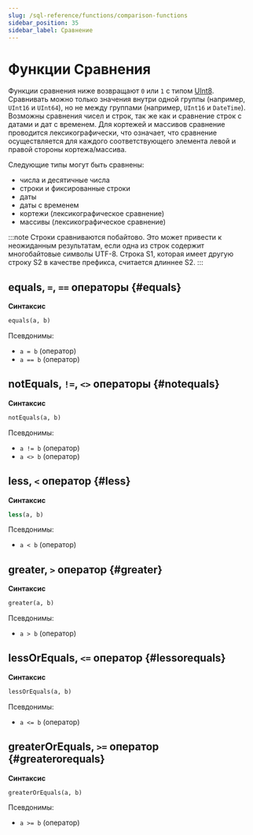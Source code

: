 ```yaml
---
slug: /sql-reference/functions/comparison-functions
sidebar_position: 35
sidebar_label: Сравнение
---
```



# Функции Сравнения

Функции сравнения ниже возвращают `0` или `1` с типом [UInt8](/sql-reference/data-types/int-uint). Сравнивать можно только значения внутри одной группы (например, `UInt16` и `UInt64`), но не между группами (например, `UInt16` и `DateTime`). Возможны сравнения чисел и строк, так же как и сравнение строк с датами и дат с временем. Для кортежей и массивов сравнение проводится лексикографически, что означает, что сравнение осуществляется для каждого соответствующего элемента левой и правой стороны кортежа/массива.

Следующие типы могут быть сравнены:
- числа и десятичные числа
- строки и фиксированные строки
- даты
- даты с временем
- кортежи (лексикографическое сравнение)
- массивы (лексикографическое сравнение)

:::note
Строки сравниваются побайтово. Это может привести к неожиданным результатам, если одна из строк содержит многобайтовые символы UTF-8.
Строка S1, которая имеет другую строку S2 в качестве префикса, считается длиннее S2.
:::

## equals, `=`, `==` операторы {#equals}

**Синтаксис**

```sql
equals(a, b)
```

Псевдонимы:
- `a = b` (оператор)
- `a == b` (оператор)

## notEquals, `!=`, `<>` операторы {#notequals}

**Синтаксис**

```sql
notEquals(a, b)
```

Псевдонимы:
- `a != b` (оператор)
- `a <> b` (оператор)

## less, `<` оператор {#less}

**Синтаксис**

```sql
less(a, b)
```

Псевдонимы:
- `a < b` (оператор)

## greater, `>` оператор {#greater}

**Синтаксис**

```sql
greater(a, b)
```

Псевдонимы:
- `a > b` (оператор)

## lessOrEquals, `<=` оператор {#lessorequals}

**Синтаксис**

```sql
lessOrEquals(a, b)
```

Псевдонимы:
- `a <= b` (оператор)

## greaterOrEquals, `>=` оператор {#greaterorequals}

**Синтаксис**

```sql
greaterOrEquals(a, b)
```

Псевдонимы:
- `a >= b` (оператор)

